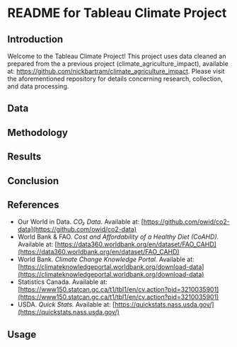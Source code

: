 # README for Tableau Climate Project

## Introduction

Welcome to the Tableau Climate Project! This project uses data cleaned an prepared from the a previous project (climate_agriculture_impact), available at: https://github.com/nickbartram/climate_agriculture_impact. Please visit the aforementioned repository for details concerning research, collection, and data processing.

## Data


## Methodology


## Results


## Conclusion


## References

* Our World in Data. *CO₂ Data.* Available at: [https://github.com/owid/co2-data](https://github.com/owid/co2-data)
* World Bank & FAO. *Cost and Affordability of a Healthy Diet (CoAHD).* Available at: [https://data360.worldbank.org/en/dataset/FAO_CAHD](https://data360.worldbank.org/en/dataset/FAO_CAHD)
* World Bank. *Climate Change Knowledge Portal.* Available at: [https://climateknowledgeportal.worldbank.org/download-data](https://climateknowledgeportal.worldbank.org/download-data)
* Statistics Canada. Available at: [https://www150.statcan.gc.ca/t1/tbl1/en/cv.action?pid=3210035901](https://www150.statcan.gc.ca/t1/tbl1/en/cv.action?pid=3210035901)
* USDA. *Quick Stats.* Available at: [https://quickstats.nass.usda.gov/](https://quickstats.nass.usda.gov/)

## Usage

